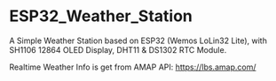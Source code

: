 # ESP32_Weather_Station
A Simple Weather Station based on ESP32 (Wemos LoLin32 Lite), with SH1106 12864 OLED Display, DHT11 &amp; DS1302 RTC Module.

Realtime Weather Info is get from AMAP API: https://lbs.amap.com/
